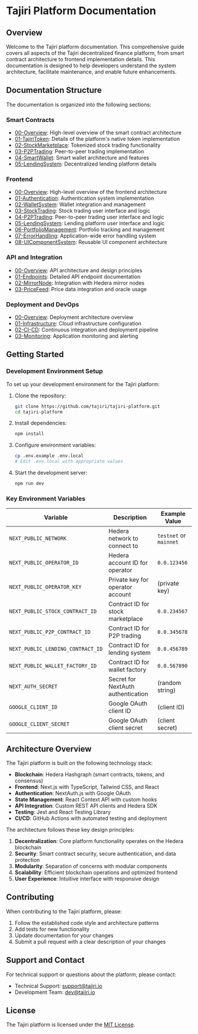 # Tajiri Platform Documentation

## Overview

Welcome to the Tajiri platform documentation. This comprehensive guide covers all aspects of the Tajiri decentralized finance platform, from smart contract architecture to frontend implementation details. This documentation is designed to help developers understand the system architecture, facilitate maintenance, and enable future enhancements.

## Documentation Structure

The documentation is organized into the following sections:

### Smart Contracts

- [00-Overview](contracts/00-Overview.md): High-level overview of the smart contract architecture
- [01-TajiriToken](contracts/01-TajiriToken.md): Details of the platform's native token implementation
- [02-StockMarketplace](contracts/02-StockMarketplace.md): Tokenized stock trading functionality
- [03-P2PTrading](contracts/03-P2PTrading.md): Peer-to-peer trading implementation
- [04-SmartWallet](contracts/04-SmartWallet.md): Smart wallet architecture and features
- [05-LendingSystem](contracts/05-LendingSystem.md): Decentralized lending platform details

### Frontend

- [00-Overview](frontend/00-Overview.md): High-level overview of the frontend architecture
- [01-Authentication](frontend/01-Authentication.md): Authentication system implementation
- [02-WalletSystem](frontend/02-WalletSystem.md): Wallet integration and management
- [03-StockTrading](frontend/03-StockTrading.md): Stock trading user interface and logic
- [04-P2PTrading](frontend/04-P2PTrading.md): Peer-to-peer trading user interface and logic
- [05-LendingSystem](frontend/05-LendingSystem.md): Lending platform user interface and logic
- [06-PortfolioManagement](frontend/06-PortfolioManagement.md): Portfolio tracking and management
- [07-ErrorHandling](frontend/07-ErrorHandling.md): Application-wide error handling system
- [08-UIComponentSystem](frontend/08-UIComponentSystem.md): Reusable UI component architecture

### API and Integration

- [00-Overview](api/00-Overview.md): API architecture and design principles
- [01-Endpoints](api/01-Endpoints.md): Detailed API endpoint documentation
- [02-MirrorNode](api/02-MirrorNode.md): Integration with Hedera mirror nodes
- [03-PriceFeed](api/03-PriceFeed.md): Price data integration and oracle usage

### Deployment and DevOps

- [00-Overview](devops/00-Overview.md): Deployment architecture overview
- [01-Infrastructure](devops/01-Infrastructure.md): Cloud infrastructure configuration
- [02-CI-CD](devops/02-CI-CD.md): Continuous integration and deployment pipeline
- [03-Monitoring](devops/03-Monitoring.md): Application monitoring and alerting

## Getting Started

### Development Environment Setup

To set up your development environment for the Tajiri platform:

1. Clone the repository:
   ```bash
   git clone https://github.com/tajiri/tajiri-platform.git
   cd tajiri-platform
   ```

2. Install dependencies:
   ```bash
   npm install
   ```

3. Configure environment variables:
   ```bash
   cp .env.example .env.local
   # Edit .env.local with appropriate values
   ```

4. Start the development server:
   ```bash
   npm run dev
   ```

### Key Environment Variables

| Variable | Description | Example Value |
|----------|-------------|---------------|
| `NEXT_PUBLIC_NETWORK` | Hedera network to connect to | `testnet` or `mainnet` |
| `NEXT_PUBLIC_OPERATOR_ID` | Hedera account ID for operator | `0.0.123456` |
| `NEXT_PUBLIC_OPERATOR_KEY` | Private key for operator account | (private key) |
| `NEXT_PUBLIC_STOCK_CONTRACT_ID` | Contract ID for stock marketplace | `0.0.234567` |
| `NEXT_PUBLIC_P2P_CONTRACT_ID` | Contract ID for P2P trading | `0.0.345678` |
| `NEXT_PUBLIC_LENDING_CONTRACT_ID` | Contract ID for lending system | `0.0.456789` |
| `NEXT_PUBLIC_WALLET_FACTORY_ID` | Contract ID for wallet factory | `0.0.567890` |
| `NEXT_AUTH_SECRET` | Secret for NextAuth authentication | (random string) |
| `GOOGLE_CLIENT_ID` | Google OAuth client ID | (client ID) |
| `GOOGLE_CLIENT_SECRET` | Google OAuth client secret | (client secret) |

## Architecture Overview

The Tajiri platform is built on the following technology stack:

- **Blockchain**: Hedera Hashgraph (smart contracts, tokens, and consensus)
- **Frontend**: Next.js with TypeScript, Tailwind CSS, and React
- **Authentication**: NextAuth.js with Google OAuth
- **State Management**: React Context API with custom hooks
- **API Integration**: Custom REST API clients and Hedera SDK
- **Testing**: Jest and React Testing Library
- **CI/CD**: GitHub Actions with automated testing and deployment

The architecture follows these key design principles:

1. **Decentralization**: Core platform functionality operates on the Hedera blockchain
2. **Security**: Smart contract security, secure authentication, and data protection
3. **Modularity**: Separation of concerns with modular components
4. **Scalability**: Efficient blockchain operations and optimized frontend
5. **User Experience**: Intuitive interface with responsive design

## Contributing

When contributing to the Tajiri platform, please:

1. Follow the established code style and architecture patterns
2. Add tests for new functionality
3. Update documentation for your changes
4. Submit a pull request with a clear description of your changes

## Support and Contact

For technical support or questions about the platform, please contact:

- Technical Support: support@tajiri.io
- Development Team: dev@tajiri.io

## License

The Tajiri platform is licensed under the [MIT License](https://opensource.org/licenses/MIT). 